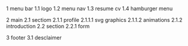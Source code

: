 1 menu bar
1.1 logo
1.2 menu nav
1.3 resume cv
1.4 hamburger menu

2 main
2.1 sectiom
2.1.1 profile
2.1.1.1 svg graphics
2.1.1.2 animations
2.1.2 introduction
2.2 section
2.2.1 form

3 footer
3.1 desclaimer
